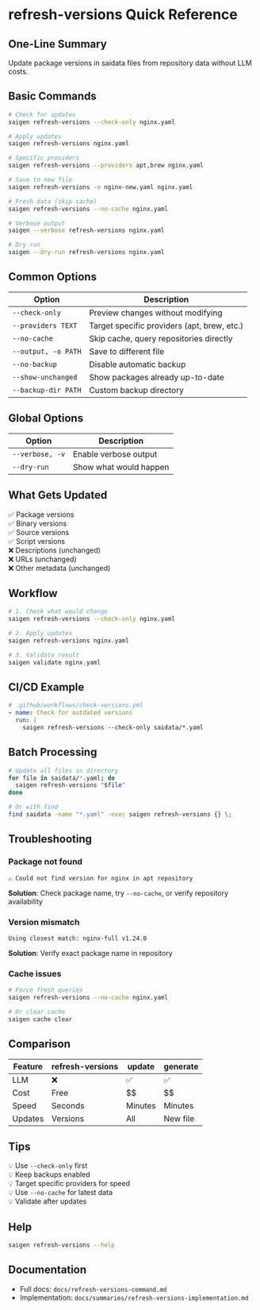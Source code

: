 # refresh-versions Quick Reference

## One-Line Summary
Update package versions in saidata files from repository data without LLM costs.

## Basic Commands

```bash
# Check for updates
saigen refresh-versions --check-only nginx.yaml

# Apply updates
saigen refresh-versions nginx.yaml

# Specific providers
saigen refresh-versions --providers apt,brew nginx.yaml

# Save to new file
saigen refresh-versions -o nginx-new.yaml nginx.yaml

# Fresh data (skip cache)
saigen refresh-versions --no-cache nginx.yaml

# Verbose output
saigen --verbose refresh-versions nginx.yaml

# Dry run
saigen --dry-run refresh-versions nginx.yaml
```

## Common Options

| Option | Description |
|--------|-------------|
| `--check-only` | Preview changes without modifying |
| `--providers TEXT` | Target specific providers (apt, brew, etc.) |
| `--no-cache` | Skip cache, query repositories directly |
| `--output, -o PATH` | Save to different file |
| `--no-backup` | Disable automatic backup |
| `--show-unchanged` | Show packages already up-to-date |
| `--backup-dir PATH` | Custom backup directory |

## Global Options

| Option | Description |
|--------|-------------|
| `--verbose, -v` | Enable verbose output |
| `--dry-run` | Show what would happen |

## What Gets Updated

✅ Package versions  
✅ Binary versions  
✅ Source versions  
✅ Script versions  
❌ Descriptions (unchanged)  
❌ URLs (unchanged)  
❌ Other metadata (unchanged)  

## Workflow

```bash
# 1. Check what would change
saigen refresh-versions --check-only nginx.yaml

# 2. Apply updates
saigen refresh-versions nginx.yaml

# 3. Validate result
saigen validate nginx.yaml
```

## CI/CD Example

```yaml
# .github/workflows/check-versions.yml
- name: Check for outdated versions
  run: |
    saigen refresh-versions --check-only saidata/*.yaml
```

## Batch Processing

```bash
# Update all files in directory
for file in saidata/*.yaml; do
  saigen refresh-versions "$file"
done

# Or with find
find saidata -name "*.yaml" -exec saigen refresh-versions {} \;
```

## Troubleshooting

### Package not found
```
⚠ Could not find version for nginx in apt repository
```
**Solution**: Check package name, try `--no-cache`, or verify repository availability

### Version mismatch
```
Using closest match: nginx-full v1.24.0
```
**Solution**: Verify exact package name in repository

### Cache issues
```bash
# Force fresh queries
saigen refresh-versions --no-cache nginx.yaml

# Or clear cache
saigen cache clear
```

## Comparison

| Feature | refresh-versions | update | generate |
|---------|-----------------|--------|----------|
| LLM | ❌ | ✅ | ✅ |
| Cost | Free | $$ | $$ |
| Speed | Seconds | Minutes | Minutes |
| Updates | Versions | All | New file |

## Tips

💡 Use `--check-only` first  
💡 Keep backups enabled  
💡 Target specific providers for speed  
💡 Use `--no-cache` for latest data  
💡 Validate after updates  

## Help

```bash
saigen refresh-versions --help
```

## Documentation

- Full docs: `docs/refresh-versions-command.md`
- Implementation: `docs/summaries/refresh-versions-implementation.md`
